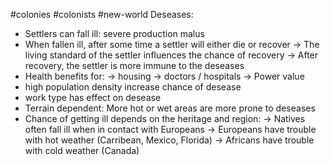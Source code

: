 #colonies #colonists #new-world 
Deseases:
- Settlers can fall ill: severe production malus
- When fallen ill, after some time a settler will either die or recover
 -> The living standard of the settler influences the chance of recovery
 -> After recovery, the settler is more immune to the deseases
- Health benefits for:
 -> housing
 -> doctors / hospitals
 -> Power value
- high population density increase chance of desease
- work type has effect on desease
- Terrain dependent: More hot or wet areas are more prone to deseases
- Chance of getting ill depends on the heritage and region:
 -> Natives often fall ill when in contact with Europeans
 -> Europeans have trouble with hot weather (Carribean, Mexico, Florida)
 -> Africans have trouble with cold weather (Canada)
